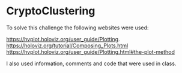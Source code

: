 # CryptoClustering

To solve this challenge the following websites were used:

https://hvplot.holoviz.org/user_guide/Plotting.
https://holoviz.org/tutorial/Composing_Plots.html
https://hvplot.holoviz.org/user_guide/Plotting.html#the-plot-method

I also used information, comments and code that were used in class.